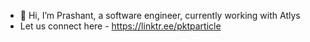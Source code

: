 - 👋 Hi, I’m Prashant, a software engineer, currently working with Atlys
- Let us connect here - https://linktr.ee/pktparticle

